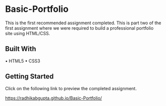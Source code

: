 # Basic-Portfolio

This is the first recommended assignment completed.
This is part two of the first assignment where we were required to build a professional portfolio site using HTML/CSS.

## Built With
•   HTML5
•   CSS3

## Getting Started
Click on the following link to preview the completed assignment.

https://radhikabgupta.github.io/Basic-Portfolio/


